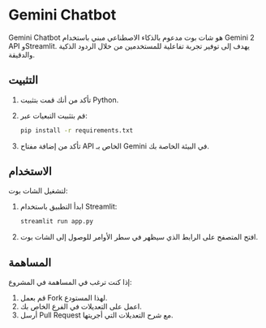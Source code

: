 # Gemini Chatbot

Gemini Chatbot هو شات بوت مدعوم بالذكاء الاصطناعي مبني باستخدام Gemini 2 API وStreamlit. يهدف إلى توفير تجربة تفاعلية للمستخدمين من خلال الردود الذكية والدقيقة.

## التثبيت

1. تأكد من أنك قمت بتثبيت Python.
2. قم بتثبيت التبعيات عبر:
    ```bash
    pip install -r requirements.txt
    ```

3. تأكد من إضافة مفتاح API الخاص بـ Gemini في البيئة الخاصة بك.

## الاستخدام

لتشغيل الشات بوت:
1. ابدأ التطبيق باستخدام Streamlit:
    ```bash
    streamlit run app.py
    ```

2. افتح المتصفح على الرابط الذي سيظهر في سطر الأوامر للوصول إلى الشات بوت.

## المساهمة

إذا كنت ترغب في المساهمة في المشروع:
1. قم بعمل Fork لهذا المستودع.
2. اعمل على التعديلات في الفرع الخاص بك.
3. أرسل Pull Request مع شرح التعديلات التي أجريتها.
